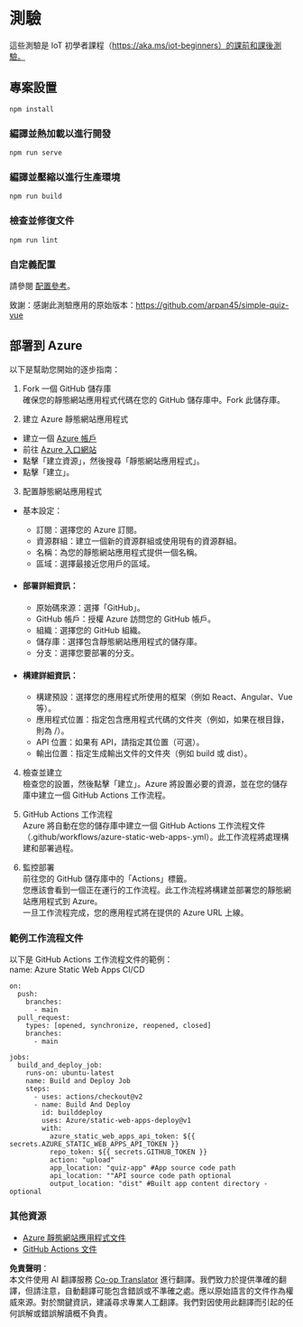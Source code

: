 <!--
CO_OP_TRANSLATOR_METADATA:
{
  "original_hash": "2a459ea9177fb0508ca96068ae1009d2",
  "translation_date": "2025-08-25T01:09:04+00:00",
  "source_file": "quiz-app/README.md",
  "language_code": "tw"
}
-->
# 測驗

這些測驗是 IoT 初學者課程（https://aka.ms/iot-beginners）的課前和課後測驗。

## 專案設置

```
npm install
```

### 編譯並熱加載以進行開發

```
npm run serve
```

### 編譯並壓縮以進行生產環境

```
npm run build
```

### 檢查並修復文件

```
npm run lint
```

### 自定義配置

請參閱 [配置參考](https://cli.vuejs.org/config/)。

致謝：感謝此測驗應用的原始版本：https://github.com/arpan45/simple-quiz-vue

## 部署到 Azure

以下是幫助您開始的逐步指南：

1. Fork 一個 GitHub 儲存庫  
確保您的靜態網站應用程式代碼在您的 GitHub 儲存庫中。Fork 此儲存庫。

2. 建立 Azure 靜態網站應用程式  
- 建立一個 [Azure 帳戶](http://azure.microsoft.com)  
- 前往 [Azure 入口網站](https://portal.azure.com)  
- 點擊「建立資源」，然後搜尋「靜態網站應用程式」。  
- 點擊「建立」。  

3. 配置靜態網站應用程式  
- 基本設定：  
  - 訂閱：選擇您的 Azure 訂閱。  
  - 資源群組：建立一個新的資源群組或使用現有的資源群組。  
  - 名稱：為您的靜態網站應用程式提供一個名稱。  
  - 區域：選擇最接近您用戶的區域。  

- #### 部署詳細資訊：  
  - 原始碼來源：選擇「GitHub」。  
  - GitHub 帳戶：授權 Azure 訪問您的 GitHub 帳戶。  
  - 組織：選擇您的 GitHub 組織。  
  - 儲存庫：選擇包含靜態網站應用程式的儲存庫。  
  - 分支：選擇您要部署的分支。  

- #### 構建詳細資訊：  
  - 構建預設：選擇您的應用程式所使用的框架（例如 React、Angular、Vue 等）。  
  - 應用程式位置：指定包含應用程式代碼的文件夾（例如，如果在根目錄，則為 /）。  
  - API 位置：如果有 API，請指定其位置（可選）。  
  - 輸出位置：指定生成輸出文件的文件夾（例如 build 或 dist）。  

4. 檢查並建立  
檢查您的設置，然後點擊「建立」。Azure 將設置必要的資源，並在您的儲存庫中建立一個 GitHub Actions 工作流程。

5. GitHub Actions 工作流程  
Azure 將自動在您的儲存庫中建立一個 GitHub Actions 工作流程文件（.github/workflows/azure-static-web-apps-<name>.yml）。此工作流程將處理構建和部署過程。

6. 監控部署  
前往您的 GitHub 儲存庫中的「Actions」標籤。  
您應該會看到一個正在運行的工作流程。此工作流程將構建並部署您的靜態網站應用程式到 Azure。  
一旦工作流程完成，您的應用程式將在提供的 Azure URL 上線。

### 範例工作流程文件

以下是 GitHub Actions 工作流程文件的範例：  
name: Azure Static Web Apps CI/CD  
```
on:
  push:
    branches:
      - main
  pull_request:
    types: [opened, synchronize, reopened, closed]
    branches:
      - main

jobs:
  build_and_deploy_job:
    runs-on: ubuntu-latest
    name: Build and Deploy Job
    steps:
      - uses: actions/checkout@v2
      - name: Build And Deploy
        id: builddeploy
        uses: Azure/static-web-apps-deploy@v1
        with:
          azure_static_web_apps_api_token: ${{ secrets.AZURE_STATIC_WEB_APPS_API_TOKEN }}
          repo_token: ${{ secrets.GITHUB_TOKEN }}
          action: "upload"
          app_location: "quiz-app" #App source code path
          api_location: ""API source code path optional
          output_location: "dist" #Built app content directory - optional
```

### 其他資源
- [Azure 靜態網站應用程式文件](https://learn.microsoft.com/azure/static-web-apps/getting-started)  
- [GitHub Actions 文件](https://docs.github.com/actions/use-cases-and-examples/deploying/deploying-to-azure-static-web-app)  

**免責聲明**：  
本文件使用 AI 翻譯服務 [Co-op Translator](https://github.com/Azure/co-op-translator) 進行翻譯。我們致力於提供準確的翻譯，但請注意，自動翻譯可能包含錯誤或不準確之處。應以原始語言的文件作為權威來源。對於關鍵資訊，建議尋求專業人工翻譯。我們對因使用此翻譯而引起的任何誤解或錯誤解讀概不負責。